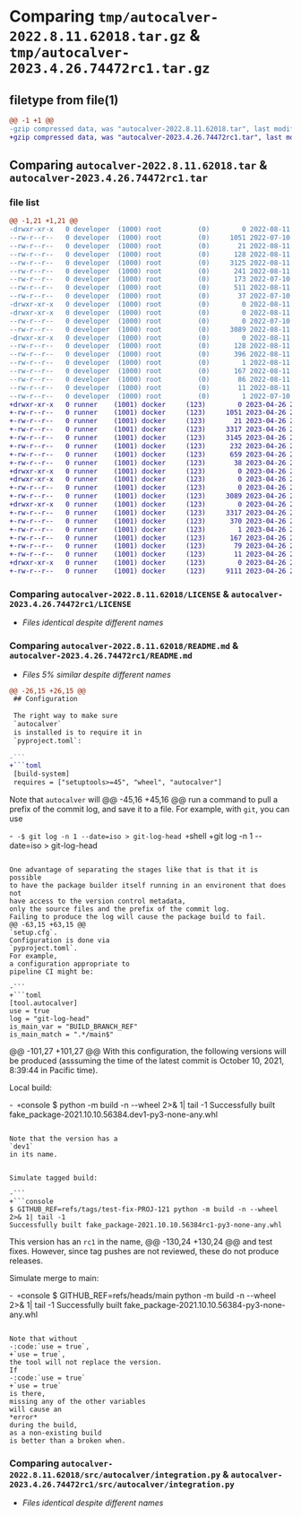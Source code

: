 # Comparing `tmp/autocalver-2022.8.11.62018.tar.gz` & `tmp/autocalver-2023.4.26.74472rc1.tar.gz`

## filetype from file(1)

```diff
@@ -1 +1 @@
-gzip compressed data, was "autocalver-2022.8.11.62018.tar", last modified: Thu Aug 11 17:18:02 2022, max compression
+gzip compressed data, was "autocalver-2023.4.26.74472rc1.tar", last modified: Wed Apr 26 20:42:16 2023, max compression
```

## Comparing `autocalver-2022.8.11.62018.tar` & `autocalver-2023.4.26.74472rc1.tar`

### file list

```diff
@@ -1,21 +1,21 @@
-drwxr-xr-x   0 developer  (1000) root         (0)        0 2022-08-11 17:18:02.945351 autocalver-2022.8.11.62018/
--rw-r--r--   0 developer  (1000) root         (0)     1051 2022-07-10 17:46:58.000000 autocalver-2022.8.11.62018/LICENSE
--rw-r--r--   0 developer  (1000) root         (0)       21 2022-08-11 15:56:18.000000 autocalver-2022.8.11.62018/MANIFEST.in
--rw-r--r--   0 developer  (1000) root         (0)      128 2022-08-11 17:18:02.945351 autocalver-2022.8.11.62018/PKG-INFO
--rw-r--r--   0 developer  (1000) root         (0)     3125 2022-08-11 16:04:19.000000 autocalver-2022.8.11.62018/README.md
--rw-r--r--   0 developer  (1000) root         (0)      241 2022-08-11 17:17:46.000000 autocalver-2022.8.11.62018/git-log-head
--rw-r--r--   0 developer  (1000) root         (0)      173 2022-07-10 17:46:58.000000 autocalver-2022.8.11.62018/pyproject.toml
--rw-r--r--   0 developer  (1000) root         (0)      511 2022-08-11 17:18:02.949351 autocalver-2022.8.11.62018/setup.cfg
--rw-r--r--   0 developer  (1000) root         (0)       37 2022-07-10 17:46:58.000000 autocalver-2022.8.11.62018/setup.py
-drwxr-xr-x   0 developer  (1000) root         (0)        0 2022-08-11 17:18:02.925352 autocalver-2022.8.11.62018/src/
-drwxr-xr-x   0 developer  (1000) root         (0)        0 2022-08-11 17:18:02.937352 autocalver-2022.8.11.62018/src/autocalver/
--rw-r--r--   0 developer  (1000) root         (0)        0 2022-07-10 17:46:58.000000 autocalver-2022.8.11.62018/src/autocalver/__init__.py
--rw-r--r--   0 developer  (1000) root         (0)     3089 2022-08-11 17:15:43.000000 autocalver-2022.8.11.62018/src/autocalver/integration.py
-drwxr-xr-x   0 developer  (1000) root         (0)        0 2022-08-11 17:18:02.945351 autocalver-2022.8.11.62018/src/autocalver.egg-info/
--rw-r--r--   0 developer  (1000) root         (0)      128 2022-08-11 17:18:02.000000 autocalver-2022.8.11.62018/src/autocalver.egg-info/PKG-INFO
--rw-r--r--   0 developer  (1000) root         (0)      396 2022-08-11 17:18:02.000000 autocalver-2022.8.11.62018/src/autocalver.egg-info/SOURCES.txt
--rw-r--r--   0 developer  (1000) root         (0)        1 2022-08-11 17:18:02.000000 autocalver-2022.8.11.62018/src/autocalver.egg-info/dependency_links.txt
--rw-r--r--   0 developer  (1000) root         (0)      167 2022-08-11 17:18:02.000000 autocalver-2022.8.11.62018/src/autocalver.egg-info/entry_points.txt
--rw-r--r--   0 developer  (1000) root         (0)       86 2022-08-11 17:18:02.000000 autocalver-2022.8.11.62018/src/autocalver.egg-info/requires.txt
--rw-r--r--   0 developer  (1000) root         (0)       11 2022-08-11 17:18:02.000000 autocalver-2022.8.11.62018/src/autocalver.egg-info/top_level.txt
--rw-r--r--   0 developer  (1000) root         (0)        1 2022-07-10 17:50:39.000000 autocalver-2022.8.11.62018/src/autocalver.egg-info/zip-safe
+drwxr-xr-x   0 runner    (1001) docker     (123)        0 2023-04-26 20:42:16.791323 autocalver-2023.4.26.74472rc1/
+-rw-r--r--   0 runner    (1001) docker     (123)     1051 2023-04-26 20:41:56.000000 autocalver-2023.4.26.74472rc1/LICENSE
+-rw-r--r--   0 runner    (1001) docker     (123)       21 2023-04-26 20:41:56.000000 autocalver-2023.4.26.74472rc1/MANIFEST.in
+-rw-r--r--   0 runner    (1001) docker     (123)     3317 2023-04-26 20:42:16.791323 autocalver-2023.4.26.74472rc1/PKG-INFO
+-rw-r--r--   0 runner    (1001) docker     (123)     3145 2023-04-26 20:41:56.000000 autocalver-2023.4.26.74472rc1/README.md
+-rw-r--r--   0 runner    (1001) docker     (123)      232 2023-04-26 20:42:15.000000 autocalver-2023.4.26.74472rc1/git-log-head
+-rw-r--r--   0 runner    (1001) docker     (123)      659 2023-04-26 20:41:56.000000 autocalver-2023.4.26.74472rc1/pyproject.toml
+-rw-r--r--   0 runner    (1001) docker     (123)       38 2023-04-26 20:42:16.791323 autocalver-2023.4.26.74472rc1/setup.cfg
+drwxr-xr-x   0 runner    (1001) docker     (123)        0 2023-04-26 20:42:16.787323 autocalver-2023.4.26.74472rc1/src/
+drwxr-xr-x   0 runner    (1001) docker     (123)        0 2023-04-26 20:42:16.787323 autocalver-2023.4.26.74472rc1/src/autocalver/
+-rw-r--r--   0 runner    (1001) docker     (123)        0 2023-04-26 20:41:56.000000 autocalver-2023.4.26.74472rc1/src/autocalver/__init__.py
+-rw-r--r--   0 runner    (1001) docker     (123)     3089 2023-04-26 20:41:56.000000 autocalver-2023.4.26.74472rc1/src/autocalver/integration.py
+drwxr-xr-x   0 runner    (1001) docker     (123)        0 2023-04-26 20:42:16.791323 autocalver-2023.4.26.74472rc1/src/autocalver.egg-info/
+-rw-r--r--   0 runner    (1001) docker     (123)     3317 2023-04-26 20:42:16.000000 autocalver-2023.4.26.74472rc1/src/autocalver.egg-info/PKG-INFO
+-rw-r--r--   0 runner    (1001) docker     (123)      370 2023-04-26 20:42:16.000000 autocalver-2023.4.26.74472rc1/src/autocalver.egg-info/SOURCES.txt
+-rw-r--r--   0 runner    (1001) docker     (123)        1 2023-04-26 20:42:16.000000 autocalver-2023.4.26.74472rc1/src/autocalver.egg-info/dependency_links.txt
+-rw-r--r--   0 runner    (1001) docker     (123)      167 2023-04-26 20:42:16.000000 autocalver-2023.4.26.74472rc1/src/autocalver.egg-info/entry_points.txt
+-rw-r--r--   0 runner    (1001) docker     (123)       79 2023-04-26 20:42:16.000000 autocalver-2023.4.26.74472rc1/src/autocalver.egg-info/requires.txt
+-rw-r--r--   0 runner    (1001) docker     (123)       11 2023-04-26 20:42:16.000000 autocalver-2023.4.26.74472rc1/src/autocalver.egg-info/top_level.txt
+drwxr-xr-x   0 runner    (1001) docker     (123)        0 2023-04-26 20:42:16.791323 autocalver-2023.4.26.74472rc1/tests/
+-rw-r--r--   0 runner    (1001) docker     (123)     9111 2023-04-26 20:41:56.000000 autocalver-2023.4.26.74472rc1/tests/test_integration.py
```

### Comparing `autocalver-2022.8.11.62018/LICENSE` & `autocalver-2023.4.26.74472rc1/LICENSE`

 * *Files identical despite different names*

### Comparing `autocalver-2022.8.11.62018/README.md` & `autocalver-2023.4.26.74472rc1/README.md`

 * *Files 5% similar despite different names*

```diff
@@ -26,15 +26,15 @@
 ## Configuration
 
 The right way to make sure
 `autocalver`
 is installed is to require it in
 `pyproject.toml`:
 
-```
+```toml
 [build-system]
 requires = ["setuptools>=45", "wheel", "autocalver"]
 ```
 
 Note that
 `autocalver`
 will
@@ -45,16 +45,16 @@
 run a command to pull a prefix of the commit log,
 and save it to a file.
 For example,
 with
 `git`,
 you can use
 
-```
-$ git log -n 1 --date=iso > git-log-head
+```shell
+git log -n 1 --date=iso > git-log-head
 ```
 
 One advantage of separating the stages like that is that it is possible
 to have the package builder itself running in an environent that does not
 have access to the version control metadata,
 only the source files and the prefix of the commit log.
 Failing to produce the log will cause the package build to fail.
@@ -63,15 +63,15 @@
 `setup.cfg`.
 Configuration is done via
 `pyproject.toml`.
 For example,
 a configuration appropriate to
 pipeline CI might be:
 
-```
+```toml
 [tool.autocalver]
 use = true
 log = "git-log-head"
 is_main_var = "BUILD_BRANCH_REF"
 is_main_match = ".*/main$"
 ```
 
@@ -101,27 +101,27 @@
 With this configuration,
 the following versions will be produced
 (asssuming the time of the latest commit is
 October 10, 2021, 8:39:44 in Pacific time).
 
 Local build:
 
-```
+```console
 $ python -m build -n --wheel 2>& 1| tail -1
 Successfully built fake_package-2021.10.10.56384.dev1-py3-none-any.whl
 ```
 
 Note that the version has a
 `dev1`
 in its name.
 
 
 Simulate tagged build:
 
-```
+```console
 $ GITHUB_REF=refs/tags/test-fix-PROJ-121 python -m build -n --wheel 2>& 1| tail -1
 Successfully built fake_package-2021.10.10.56384rc1-py3-none-any.whl
 ```
 
 This version has an
 `rc1`
 in the name,
@@ -130,24 +130,24 @@
 and test fixes.
 However,
 since tag pushes are not reviewed,
 these do not produce releases.
 
 Simulate merge to main:
 
-```
+```console
 $ GITHUB_REF=refs/heads/main python -m build -n --wheel 2>& 1| tail -1
 Successfully built fake_package-2021.10.10.56384-py3-none-any.whl
 ```
 
 Note that without
-:code:`use = true`,
+`use = true`,
 the tool will not replace the version.
 If
-:code:`use = true`
+`use = true`
 is there,
 missing any of the other variables
 will cause an
 *error*
 during the build,
 as a non-existing build
 is better than a broken when.
```

### Comparing `autocalver-2022.8.11.62018/src/autocalver/integration.py` & `autocalver-2023.4.26.74472rc1/src/autocalver/integration.py`

 * *Files identical despite different names*


